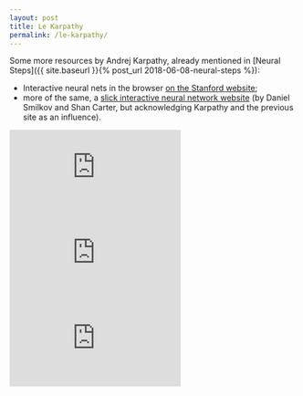 ```yaml
---
layout: post
title: Le Karpathy
permalink: /le-karpathy/
---
```


Some more resources by Andrej Karpathy, already mentioned in [Neural Steps]({{ site.baseurl }}{% post_url 2018-06-08-neural-steps %}):  

- Interactive neural nets in the browser [on the Stanford website](https://cs.stanford.edu/people/karpathy/convnetjs/);
- more of the same, a [slick interactive neural network website](http://playground.tensorflow.org/#activation=tanh&batchSize=10&dataset=circle&regDataset=reg-plane&learningRate=0.03&regularizationRate=0&noise=0&networkShape=4,2&seed=0.18260&showTestData=false&discretize=false&percTrainData=50&x=true&y=true&xTimesY=false&xSquared=false&ySquared=false&cosX=false&sinX=false&cosY=false&sinY=false&collectStats=false&problem=classification&initZero=false&hideText=false) (by Daniel Smilkov and Shan Carter, but acknowledging Karpathy and the previous site as an influence). 

<div class="video-container">
<iframe max-width="100%" height="auto" src="https://www.youtube.com/embed/qPcCk1V1JO8" frameborder="0" allow="autoplay; encrypted-media" allowfullscreen></iframe>
</div>

<div class="video-container">
<iframe max-width="100%" height="auto" src="https://www.youtube.com/embed/yCC09vCHzF8" frameborder="0" allow="autoplay; encrypted-media" allowfullscreen></iframe>
</div>

<div class="video-container">
<iframe max-width="100%" height="auto" src="https://www.youtube.com/embed/6niqTuYFZLQ" frameborder="0" allow="autoplay; encrypted-media" allowfullscreen></iframe>
</div>
